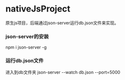 # nativeJsProject
原生js项目，后端通过json-server运行db.json文件来实现。

### json-server的安装
npm i json-server -g

### 运行db.json文件
进入到db文件夹
json-server --watch db.json --port=5000

